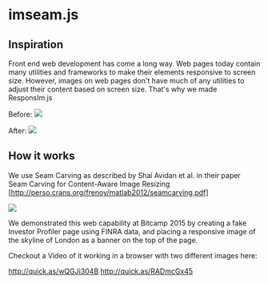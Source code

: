 # imseam.js

## Inspiration

Front end web development has come a long way. Web pages today contain many utilities and frameworks to make their elements responsive to screen size. However, images on web pages don't have much of any utilities to adjust their content based on screen size. That's why we made ResponsIm.js

Before:
![](http://challengepost-s3-challengepost.netdna-ssl.com/photos/production/software_photos/000/243/433/datas/gallery.jpg)

After:
![](http://challengepost-s3-challengepost.netdna-ssl.com/photos/production/software_photos/000/243/432/datas/gallery.jpg)


## How it works

We use Seam Carving as described by Shai Avidan et al. in their paper Seam Carving for Content-Aware Image Resizing [http://perso.crans.org/frenoy/matlab2012/seamcarving.pdf]

![](http://challengepost-s3-challengepost.netdna-ssl.com/photos/production/software_photos/000/242/102/datas/gallery.jpg)

We demonstrated this web capability at Bitcamp 2015 by creating a fake Investor Profiler page using FINRA data, and placing a responsive image of the skyline of London as a banner on the top of the page. 

Checkout a Video of it working in a browser with two different images here:

http://quick.as/wQGJi304B
http://quick.as/RADmcGx45
